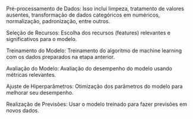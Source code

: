 Pré-processamento de Dados: Isso inclui limpeza, tratamento de valores ausentes, transformação de dados categóricos em numéricos, normalização, padronização, entre outros.

Seleção de Recursos: Escolha dos recursos (features) relevantes e significativos para o modelo.

Treinamento do Modelo: Treinamento do algoritmo de machine learning com os dados preparados na etapa anterior.

Avaliação do Modelo: Avaliação do desempenho do modelo usando métricas relevantes.

Ajuste de Hiperparâmetros: Otimização dos parâmetros do modelo para melhorar seu desempenho.

Realização de Previsões: Usar o modelo treinado para fazer previsões em novos dados.
